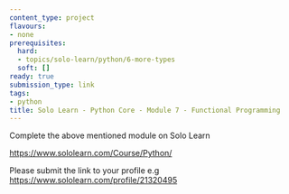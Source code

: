 ```yaml
---
content_type: project
flavours:
- none
prerequisites:
  hard:
  - topics/solo-learn/python/6-more-types
  soft: []
ready: true
submission_type: link
tags:
- python
title: Solo Learn - Python Core - Module 7 - Functional Programming
---
```


Complete the above mentioned module on Solo Learn

https://www.sololearn.com/Course/Python/

Please submit the link to your profile e.g https://www.sololearn.com/profile/21320495
